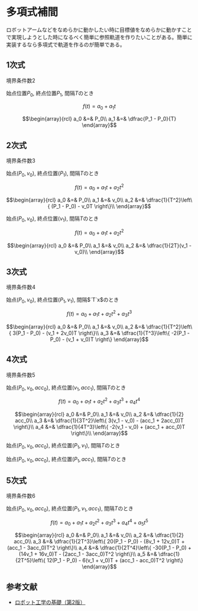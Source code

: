 # 多項式補間
ロボットアームなどをなめらかに動かしたい時に目標値をなめらかに動かすことで実現しようとした時になるべく簡単に参照軌道を作りたいことがある。簡単に実装するなら多項式で軌道を作るのが簡単である。

## 1次式

境界条件数2

始点位置$`P_0`$, 終点位置$`P_1`$, 間隔$`T`$のとき

```math
f(t) = a_0 + a_1 t
```

```math
\begin{array}{rcl}
a_0 &=& P_0\\
a_1 &=& \dfrac{P_1 - P_0}{T}

\end{array}
```

## 2次式

境界条件数3

始点$`(P_0, v_0)`$, 終点位置$`(P_1)`$, 間隔$`T`$のとき

```math
f(t) = a_0 + a_1 t + a_2 t^2
```

```math
\begin{array}{rcl}
a_0 &=& P_0\\
a_1 &=& v_0\\
a_2 &=& \dfrac{1}{T^2}\left\{ (P_1 - P_0) - v_0T \right\}\\

\end{array}
```

始点$`(P_0, v_0)`$, 終点位置$`(v_1)`$, 間隔$`T`$のとき

```math
f(t) = a_0 + a_1 t + a_2 t^2
```

```math
\begin{array}{rcl}
a_0 &=& P_0\\
a_1 &=& v_0\\
a_2 &=& \dfrac{1}{2T}(v_1 - v_0)\\

\end{array}
```

## 3次式

境界条件数4

始点$`(P_0, v_0)`$, 終点位置$`(P_1, v_1)`$, 間隔$`T`x$のとき

```math
f(t) = a_0 + a_1 t + a_2 t^2 + a_3 t^3
```

```math
\begin{array}{rcl}
a_0 &=& P_0\\
a_1 &=& v_0\\
a_2 &=& \dfrac{1}{T^2}\left\{ 3(P_1 - P_0) - (v_1 + 2v_0)T \right\}\\
a_3 &=& \dfrac{1}{T^3}\left\{ -2(P_1 - P_0) - (v_1 + v_0)T \right\}

\end{array}
```

## 4次式

境界条件数5

始点$`(P_0, v_0, acc_0)`$, 終点位置$`(v_1, acc_1)`$, 間隔$`T`$のとき

```math
f(t) = a_0 + a_1 t + a_2 t^2 + a_3 t^3 + a_4 t^4
```

```math
\begin{array}{rcl}
a_0 &=& P_0\\
a_1 &=& v_0\\
a_2 &=& \dfrac{1}{2} acc_0\\

a_3 &=& \dfrac{1}{3T^2}\left\{ 3(v_1 - v_0) - (acc_1 + 2acc_0)T \right\}\\

a_4 &=& \dfrac{1}{4T^3}\left\{ -2(v_1 - v_0) + (acc_1 + acc_0)T \right\}\\

\end{array}
```

始点$`(P_0, v_0, acc_0)`$, 終点位置$`(P_1, v_1)`$, 間隔$`T`$のとき

始点$`(P_0, v_0, acc_0)`$, 終点位置$`(P_1, acc_1)`$, 間隔$`T`$のとき

## 5次式

境界条件数6

始点$`(P_0, v_0, acc_0)`$, 終点位置$`(P_1, v_1, acc_1)`$, 間隔$`T`$のとき

```math
f(t) = a_0 + a_1 t + a_2 t^2 + a_3 t^3 + a_4 t^4 + a_5 t^5
```

```math
\begin{array}{rcl}
a_0 &=& P_0\\
a_1 &=& v_0\\
a_2 &=& \dfrac{1}{2} acc_0\\
a_3 &=& \dfrac{1}{2T^3}\left\{ 20(P_1 - P_0) - (8v_1 + 12v_0)T + (acc_1 - 3acc_0)T^2 \right\}\\

a_4 &=& \dfrac{1}{2T^4}\left\{ -30(P_1 - P_0) + (14v_1 + 16v_0)T -    (2acc_1 - 3acc_0)T^2 \right\}\\

a_5 &=& \dfrac{1}{2T^5}\left\{ 12(P_1 - P_0) - 6(v_1 + v_0)T +    (acc_1 - acc_0)T^2 \right\}
\end{array}
```

## 参考文献
- [ロボット工学の基礎（第2版）](https://www.morikita.co.jp/books/book/2321)
